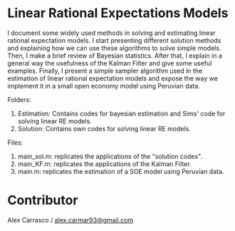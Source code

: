 # Linear Rational Expectations Models

I document some widely used methods in solving and estimating linear rational expectation models. I start presenting different solution methods and explaining how we can use these algorithms to solve simple models. Then, I make a brief review of Bayesian statistics. After that, I explain in a general way the usefulness of the Kalman Filter and give some useful examples. Finally, I present a simple sampler algorithm used in the estimation of linear rational expectation models and expose the way we implement it in a small open economy model using Peruvian data.

Folders:
1. Estimation: Contains codes for bayesian estimation and Sims' code for solving linear RE models.
2. Solution: Contains own codes for solving linear RE models.

Files:
1. main_sol.m: replicates the applications of the "solution codes".
2. main_KF.m:  replicates the applications of the Kalman Filter.
3. main.m:     replicates the estimation of a SOE model using Peruvian data.

# Contributor
Alex Carrasco / alex.carmar93@gmail.com 



